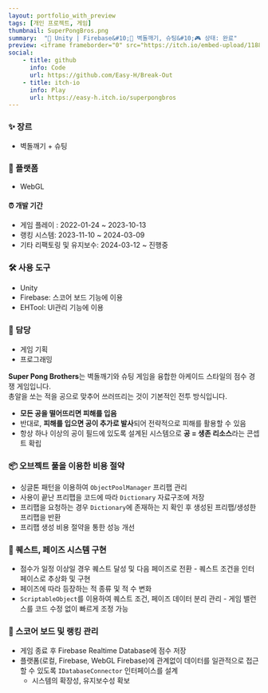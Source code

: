 ```yaml
---
layout: portfolio_with_preview
tags: [개인 프로젝트, 게임]
thumbnail: SuperPongBros.png
summary:  "🔧 Unity | Firebase&#10;🌟 벽돌깨기, 슈팅&#10;🎮 상태: 완료"
preview: <iframe frameborder="0" src="https://itch.io/embed-upload/11887825?color=333333" allow="autoplay; fullscreen" width="220" height="500"><a href="https://easy-h.itch.io/superpongbros">Play Super Pong Bros on itch.io</a></iframe>
social:
    - title: github
      info: Code
      url: https://github.com/Easy-H/Break-Out
    - title: itch-io
      info: Play
      url: https://easy-h.itch.io/superpongbros
---
```

<!-- card: 💡 게임 개요 -->

### ✨ 장르
- 벽돌깨기 + 슈팅

### 📱 플랫폼
- WebGL

#### ⏰ 개발 기간
- 게임 플레이 : 2022-01-24 ~ 2023-10-13
- 랭킹 시스템: 2023-11-10 ~ 2024-03-09
- 기타 리팩토링 및 유지보수: 2024-03-12 ~ 진행중

<!-- card: 💡 게임 개요 -->

### 🛠 사용 도구
- Unity
- Firebase: 스코어 보드 기능에 이용
- EHTool: UI관리 기능에 이용

### 👤 담당
- 게임 기획
- 프로그래밍

<!-- card: 📖 게임 소개 -->

**Super Pong Brothers**는 벽돌깨기와 슈팅 게임을 융합한 아케이드 스타일의 점수 경쟁 게임입니다.  
총알을 쏘는 적을 공으로 맞추어 쓰러뜨리는 것이 기본적인 전투 방식입니다.

- **모든 공을 떨어뜨리면 피해를 입음**  
- 반대로, **피해를 입으면 공이 추가로 발사**되어 전략적으로 피해를 활용할 수 있음  
- 항상 하나 이상의 공이 필드에 있도록 설계된 시스템으로 **공 = 생존 리소스**라는 콘셉트 확립

<!-- card: 🛠️ 주요 기능 및 기여 -->

### 📦 오브젝트 풀을 이용한 비용 절약
- 싱글톤 패턴을 이용하여 `ObjectPoolManager` 프리팹 관리
- 사용이 끝난 프리팹을 코드에 따라 `Dictionary` 자료구조에 저장
- 프리팹을 요청하는 경우 `Dictionary`에 존재하는 지 확인 후 생성된 프리팹/생성한 프리팹을 반환
- 프리팹 생성 비용 절약을 통한 성능 개선

### 📜 퀘스트, 페이즈 시스템 구현
- 점수가 일정 이상일 경우 퀘스트 달성 및 다음 페이즈로 전환
	  - 퀘스트 조건을 인터페이스로 추상화 및 구현
- 페이즈에 따라 등장하는 적 종류 및 적 수 변화
- `ScriptableObject`를 이용하여 퀘스트 조건, 페이즈 데이터 분리 관리
	  - 게임 밸런스를 코드 수정 없이 빠르게 조정 가능
  
<!-- card: 🛠️ 주요 기능 및 기여 -->

### 🎯 스코어 보드 및 랭킹 관리
- 게임 종료 후 Firebase Realtime Database에 점수 저장
- 플랫폼(로컬, Firebase, WebGL Firebase)에 관계없이 데이터를 일관적으로 접근할 수 있도록 `IDatabaseConnector` 인터페이스를 설계
    - 시스템의 확장성, 유지보수성 확보